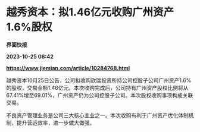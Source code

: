 # 越秀资本：拟1.46亿元收购广州资产1.6%股权
**界面快报**

**2023-10-25 08:42**

**https://www.jiemian.com/article/10284768.html**

越秀资本10月25日公告，公司拟收购欣瑞投资所持公司控股子公司广州资产1.6%的股权，交易金额1.46亿元。本次收购完成后，公司持有广州资产股权比例将从67.41%增至69.01%，广州资产仍为公司控股子公司。本次股权收购事项构成关联交易。

不良资产管理业务是公司三大核心主业之一。本次收购有利于广州资产优化体制机制，提升营运效率，进一步做大做强。